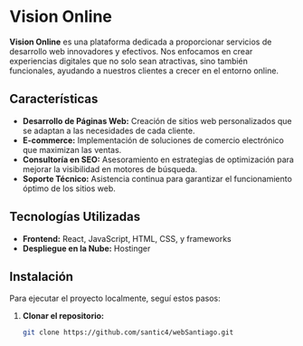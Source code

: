 # Vision Online

**Vision Online** es una plataforma dedicada a proporcionar servicios de desarrollo web innovadores y efectivos. Nos enfocamos en crear experiencias digitales que no solo sean atractivas, sino también funcionales, ayudando a nuestros clientes a crecer en el entorno online.

## Características

- **Desarrollo de Páginas Web:** Creación de sitios web personalizados que se adaptan a las necesidades de cada cliente.
- **E-commerce:** Implementación de soluciones de comercio electrónico que maximizan las ventas.
- **Consultoría en SEO:** Asesoramiento en estrategias de optimización para mejorar la visibilidad en motores de búsqueda.
- **Soporte Técnico:** Asistencia continua para garantizar el funcionamiento óptimo de los sitios web.

## Tecnologías Utilizadas

- **Frontend:** React, JavaScript, HTML, CSS, y frameworks
- **Despliegue en la Nube:** Hostinger

## Instalación

Para ejecutar el proyecto localmente, seguí estos pasos:

1. **Clonar el repositorio:**
   ```bash
   git clone https://github.com/santic4/webSantiago.git
